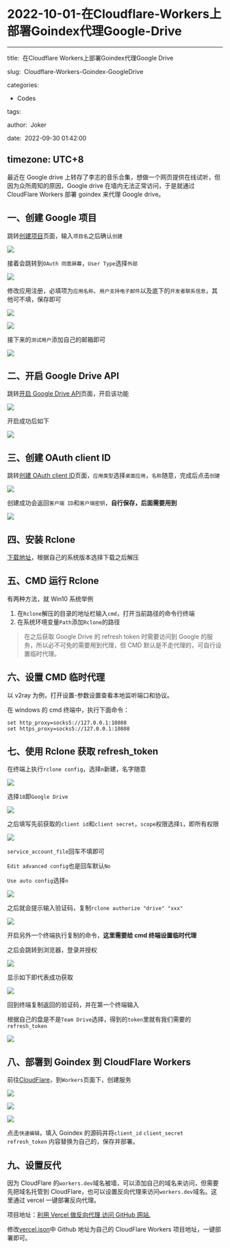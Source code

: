 # 2022-10-01-在Cloudflare-Workers上部署Goindex代理Google-Drive
---
title:  在Cloudflare Workers上部署Goindex代理Google Drive

slug:  Cloudflare-Workers-Goindex-GoogleDrive

categories:
  - Codes

tags:

author:  Joker

date:  2022-09-30 01:42:00

timezone: UTC+8
---

最近在 Google drive 上转存了李志的音乐合集，想做一个网页提供在线试听，但因为众所周知的原因，Google drive 在墙内无法正常访问，于是就通过 CloudFlare Workers 部署 goindex 来代理 Google drive。

## 一、创建 Google 项目

跳转[创建项目](https://console.cloud.google.com/projectcreate?previousPage=/projectselector2/apis/credentials/consent?supportedpurview=project&supportedpurview=project)页面，输入`项目名`之后确认`创建`

![](https://blog.cetacean.top/posts/cloudflareworkers_googledrive/pic01.png#alt=%2Fposts%2Fcloudflareworkers_googledrive%2Fpic01.png)

接着会跳转到`OAuth 同意屏幕`，`User Type`选择`外部`

![](https://blog.cetacean.top/posts/cloudflareworkers_googledrive/pic02.png#alt=%2Fposts%2Fcloudflareworkers_googledrive%2Fpic02.png)

修改应用注册，必填项为`应用名称`、`用户支持电子邮件`以及底下的`开发者联系信息`，其他可不填，保存即可

![](https://blog.cetacean.top/posts/cloudflareworkers_googledrive/pic03.png#alt=%2Fposts%2Fcloudflareworkers_googledrive%2Fpic03.png)

![](https://blog.cetacean.top/posts/cloudflareworkers_googledrive/pic04.png#alt=%2Fposts%2Fcloudflareworkers_googledrive%2Fpic04.png)

接下来的`测试用户`添加自己的邮箱即可

![](https://blog.cetacean.top/posts/cloudflareworkers_googledrive/pic05.png#alt=%2Fposts%2Fcloudflareworkers_googledrive%2Fpic05.png)

## 二、开启 Google Drive API

跳转[开启 Google Drive API](https://console.developers.google.com/apis/api/drive.googleapis.com/overview)页面，开启该功能

![](https://blog.cetacean.top/posts/cloudflareworkers_googledrive/pic06.png#alt=%2Fposts%2Fcloudflareworkers_googledrive%2Fpic06.png)

开启成功后如下

![](https://blog.cetacean.top/posts/cloudflareworkers_googledrive/pic07.png#alt=%2Fposts%2Fcloudflareworkers_googledrive%2Fpic07.png)

## 三、创建 OAuth client ID

跳转[创建 OAuth client ID](https://console.developers.google.com/apis/credentials/oauthclient)页面，`应用类型`选择`桌面应用`，`名称`随意，完成后点击`创建`

![](https://blog.cetacean.top/posts/cloudflareworkers_googledrive/pic08.png#alt=%2Fposts%2Fcloudflareworkers_googledrive%2Fpic08.png)

创建成功会返回`客户端 ID`和`客户端密钥`，**自行保存，后面需要用到**

![](https://blog.cetacean.top/posts/cloudflareworkers_googledrive/pic09.png#alt=%2Fposts%2Fcloudflareworkers_googledrive%2Fpic09.png)

## 四、安装 Rclone

[下载地址](https://rclone.org/downloads/)，根据自己的系统版本选择下载之后解压

## 五、CMD 运行 Rclone

有两种方法，就 Win10 系统举例

1. 在`Rclone`解压的目录的地址栏输入`cmd`，打开当前路径的命令行终端
2. 在系统环境变量`Path`添加`Rclone`的路径

> 在之后获取 Google Drive 的 refresh token 时需要访问到 Google 的服务，所以必不可免的需要用到代理，但 CMD 默认是不走代理的，可自行设置临时代理。

## 六、设置 CMD 临时代理

以 v2ray 为例，打开设置-参数设置查看本地监听端口和协议。

在 windows 的 cmd 终端中，执行下面命令：

```
set http_proxy=socks5://127.0.0.1:10808
set https_proxy=socks5://127.0.0.1:10808
```

## 七、使用 Rclone 获取 refresh_token

在终端上执行`rclone config`，选择`n`新建，名字随意

![](https://img-blog.csdnimg.cn/527e14910f9d47cb898d82f1be8ba8b5.png#alt=img)

选择`18`即`Google Drive`

![](https://img-blog.csdnimg.cn/ca1d917b0e474556ac2c423ad5031ae1.png#alt=img)

之后填写先前获取的`client id`和`client secret`，`scope`权限选择`1`，即所有权限

![](https://img-blog.csdnimg.cn/ab7ef00a336142b2b6f1971b7801f52e.png#alt=img)

`service_account_file`回车不填即可

`Edit advanced config`也是回车默认`No`

`Use auto config`选择`n`

![](https://img-blog.csdnimg.cn/93f1474988e34f079677a95f8dd7eb90.png#alt=img)

之后就会提示输入验证码，复制`rclone authorize "drive" "xxx"`

![](https://img-blog.csdnimg.cn/9e743564e4a44b349a50c89aeee00a14.png#alt=img)

开启另外一个终端执行复制的命令，**这里需要给 cmd 终端设置临时代理**

之后会跳转到浏览器，登录并授权

![](https://blog.cetacean.top/posts/cloudflareworkers_googledrive/pic10.png#alt=%2Fposts%2Fcloudflareworkers_googledrive%2Fpic10.png)

显示如下即代表成功获取

![](https://blog.cetacean.top/posts/cloudflareworkers_googledrive/pic11.png#alt=%2Fposts%2Fcloudflareworkers_googledrive%2Fpic11.png)

回到终端复制返回的验证码，并在第一个终端输入

根据自己的盘是不是`Team Drive`选择，得到的`token`里就有我们需要的`refresh_token`

![](https://img-blog.csdnimg.cn/d33df58eb8e44b2888e43ac4d8d9a30d.png#alt=img)

## 八、部署到 Goindex 到 CloudFlare Workers

前往[CloudFlare](https://www.cloudflare.com/zh-cn/)，到`Workers`页面下，创建服务

![](https://blog.cetacean.top/posts/cloudflareworkers_googledrive/pic12.png#alt=%2Fposts%2Fcloudflareworkers_googledrive%2Fpic12.png)

![](https://blog.cetacean.top/posts/cloudflareworkers_googledrive/pic13.png#alt=%2Fposts%2Fcloudflareworkers_googledrive%2Fpic13.png)

![](https://blog.cetacean.top/posts/cloudflareworkers_googledrive/pic14.png#alt=%2Fposts%2Fcloudflareworkers_googledrive%2Fpic14.png)

点击`快速编辑`，填入 Goindex 的源码并将`client_id` `client_secret` `refresh_token` 内容替换为自己的，保存并部署。

## 九、设置反代

因为 CloudFlare 的`workers.dev`域名被墙，可以添加自己的域名来访问，但需要先把域名托管到 CloudFlare，也可以设置反向代理来访问`workers.dev`域名。这里通过 vercel 一键部署反向代理。

项目地址：[利用 Vercel 做反向代理,访问 GitHub 网站.](https://github.com/XiaoXinYo/Vercel_Reverse_Proxy)

修改[vercel.json](https://github.com/XiaoXinYo/Vercel_Reverse_Proxy/blob/main/vercel.json)中 Github 地址为自己的 CloudFlare Workers 项目地址，一键部署即可。
